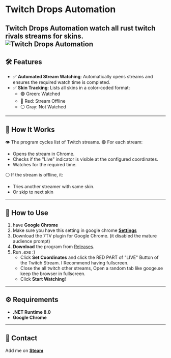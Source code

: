 # Twitch Drops Automation

**Twitch Drops Automation** watch all rust twitch rivals streams for skins.
![Twitch Drops Automation](https://media.discordapp.net/attachments/797746748558147605/1316180027863208007/image.png?ex=675a1bac&is=6758ca2c&hm=11065a49ee3877d8f6f2637e478580771bb3c13a102115f8c102003a59442135&=&format=webp&quality=lossless)
---

## 🛠️ Features

- ✅ **Automated Stream Watching**: Automatically opens streams and ensures the required watch time is completed.
- ✅ **Skin Tracking**: Lists all skins in a color-coded format:
  - 🟢 Green: Watched
  - 🔴 Red: Stream Offline
  - ⚪ Gray: Not Watched

---

## 🚀 How It Works

👁️ The program cycles list of Twitch streams.
🟢 For each stream:
- Opens the stream in Chrome.
- Checks if the "Live" indicator is visible at the configured coordinates.
- Watches for the required time.

⚪ If the stream is offline, it:
- Tries another streamer with same skin.
- Or skip to next skin

---

## 💾 How to Use

1. have **Google Chrome**
2. Make sure you have this setting in google chrome **[Settings](https://cdn.discordapp.com/attachments/797746748558147605/1316184115988398101/image.png?ex=675a1f7a&is=6758cdfa&hm=5c8052937ad6c753a8788d34013e81b725ce0f3c30a2aecb58b34dc8f25bfc07&)**
3. Download the 7TV plugin for Google Chrome. (it disabled the mature audience prompt)
4. **Download** the program from [Releases]([[https://github.com/your-repo/twitch-drops/releases](https://github.com/erik429/Twitch-Drops/releases/tag/Bot](https://github.com/erik429/Twitch-Drops/releases/tag/bot))).
5. Run .exe :)
   - Click **Set Coordinates** and click the RED PART of "LIVE" Button of the Twitch Stream. I Recommend having fullscreen.
   - Close the all twitch other streams, Open a random tab like googe.se keep the browser in fullscreen.
   - Click **Start Watching**!

---

## ⚙️ Requirements

- **.NET Runtime 8.0**
- **Google Chrome**

---

## 🤝 Contact

Add me on **[Steam](https://steamcommunity.com/id/34211155035578432/)**
